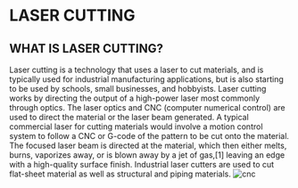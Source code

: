 # LASER CUTTING
 ## WHAT IS LASER CUTTING?
 Laser cutting is a technology that uses a laser to cut materials, and is typically used for industrial manufacturing 
 applications, but is also starting to be used by schools, small businesses, and hobbyists. Laser cutting works by 
 directing the output of a high-power laser most commonly through optics. The laser optics and CNC (computer numerical control)
 are used to direct the material or the laser beam generated. A typical commercial laser for cutting materials would involve a 
 motion control system to follow a CNC or G-code of the pattern to be cut onto the material. The focused laser beam is directed 
 at the material, which then either melts, burns, vaporizes away, or is blown away by a jet of gas,[1] leaving an edge with a 
 high-quality surface finish. Industrial laser cutters are used to cut flat-sheet material as well as structural and piping materials.
 ![cnc](https://user-images.githubusercontent.com/31272035/30179603-f9be4cc4-941d-11e7-9cae-6d3aeba7ccf3.jpg)

 
